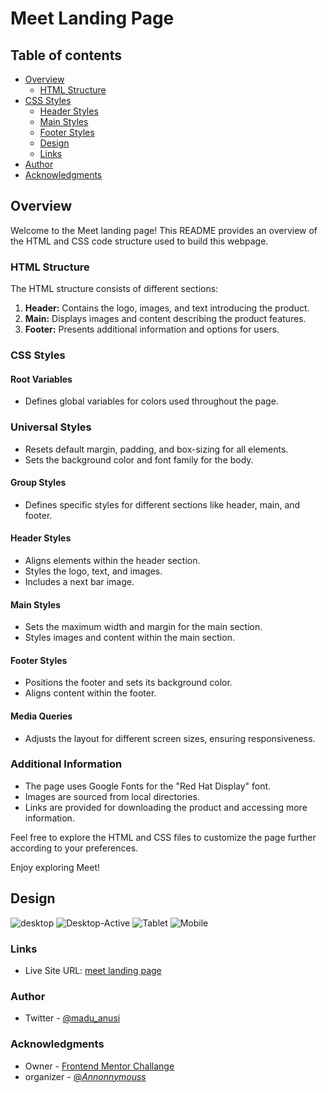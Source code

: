 # Meet Landing Page

## Table of contents

- [Overview](#overview)
  - [HTML Structure](#HTML-Structure)
- [CSS Styles](#CSS-Styles)
  - [Header Styles](#Header-Styles)
  - [Main Styles](#Main-Styles)
  - [Footer Styles](#Footer-Styles)
  - [Design](#Design)
  - [Links](#links)
- [Author](#author)
- [Acknowledgments](#acknowledgments)

## Overview
Welcome to the Meet landing page! This README provides an overview of the HTML and CSS code structure used to build this webpage.


### HTML Structure

The HTML structure consists of different sections:

1. **Header:** Contains the logo, images, and text introducing the product.
2. **Main:** Displays images and content describing the product features.
3. **Footer:** Presents additional information and options for users.

### CSS Styles

#### Root Variables
- Defines global variables for colors used throughout the page.

### Universal Styles
- Resets default margin, padding, and box-sizing for all elements.
- Sets the background color and font family for the body.

#### Group Styles
- Defines specific styles for different sections like header, main, and footer.

#### Header Styles
- Aligns elements within the header section.
- Styles the logo, text, and images.
- Includes a next bar image.

#### Main Styles
- Sets the maximum width and margin for the main section.
- Styles images and content within the main section.

#### Footer Styles
- Positions the footer and sets its background color.
- Aligns content within the footer.

#### Media Queries
- Adjusts the layout for different screen sizes, ensuring responsiveness.

### Additional Information
- The page uses Google Fonts for the "Red Hat Display" font.
- Images are sourced from local directories.
- Links are provided for downloading the product and accessing more information.

Feel free to explore the HTML and CSS files to customize the page further according to your preferences.

Enjoy exploring Meet!

## Design 

![desktop](/images/Desktop.jpg) ![Desktop-Active](/images/Desktop-Active.png)
![Tablet](/images/Tablet.jpg)
![Mobile](/images/Mobile.jpg)

### Links

- Live Site URL: [meet landing page](https://meet-landingpage1.netlify.app/)

### Author
- Twitter - [@madu_anusi](https://www.twitter.com/madu_anusi)

### Acknowledgments
- Owner - [Frontend Mentor Challange](https://www.frontendmentor.io)
- organizer - [@_Annonnymouss_](https://www.twitter.com/_Annonnymouss_)